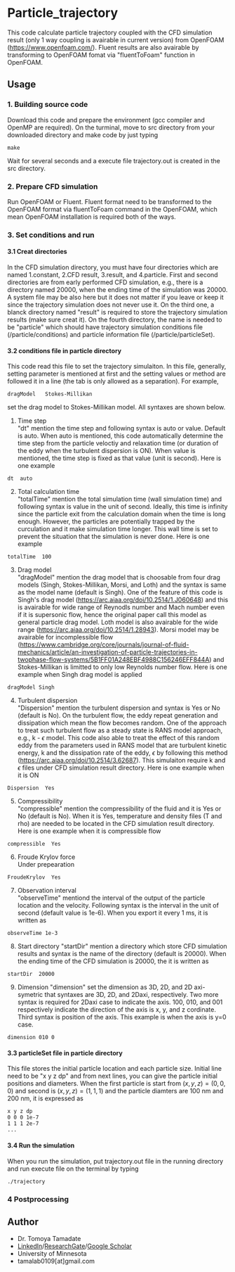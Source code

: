 # Particle_trajectory
This code calculate particle trajectory coupled with the CFD simulation result (only 1 way coupling is avairable in current version) from OpenFOAM (https://www.openfoam.com/).  Fluent results are also avairable by transforming to OpenFOAM fomat via "fluentToFoam" function in OpenFOAM.
## Usage
### 1. Building source code
Download this code and prepare the environment (gcc compiler and OpenMP are required). On the turminal, move to src directory from your downloaded directory and make code by just typing
~~~
make
~~~
Wait for several seconds and a execute file trajectory.out is created in the src directory.  
### 2. Prepare CFD simulation
Run OpenFOAM or Fluent.  Fluent format need to be transformed to the OpenFOAM format via fluentToFoam command in the OpenFOAM, which mean OpenFOAM installation is required both of the ways.
### 3. Set conditions and run
#### 3.1 Creat directories
In the CFD simulation directory, you must have four directories which are named 1.constant, 2.CFD result, 3.result, and 4.particle. First and second directories are from early performed CFD simulation, e.g., there is a directory named 20000, when the ending time of the simulation was 20000.  A system file may be also here but it does not matter if you leave or keep it since the trajectory simulation does not never use it.  On the third one, a blanck directory named "result" is required to store the trajectory simulation results (make sure creat it).  On the fourth directory, the name is needed to be "particle" which should have trajectory simulation conditions file (/particle/conditions) and particle information file (/particle/particleSet).
#### 3.2 conditions file in particle directory
This code read this file to set the trajectory simulaiton.  In this file, generally, setting parameter is mentioned at first and the setting values or method are followed it in a line (the tab is only allowed as a separation).  For example,
~~~
dragModel	Stokes-Millikan
~~~
set the drag model to Stokes-Millikan model.  All syntaxes are shown below.
1. Time step <br>
"dt" mention the time step and following syntax is auto or value.  Default is auto.  When auto is mentioned, this code automatically determine the time step from the particle veloctiy and relaxation time (or duration of the eddy when the turbulent dispersion is ON).  When value is mentioned, the time step is fixed as that value (unit is second).  Here is one example
~~~
dt  auto
~~~
2. Total calculation time <br>
"totalTime" mention the total simulation time (wall simulation time) and following syntax is value in the unit of second.  Ideally, this time is infinity since the particle exit from the calculation domain when the time is long enough.  However, the particles are potentially trapped by the curculation and it make simulation time longer.  This wall time is set to prevent the situation that the simulation is never done. Here is one example
~~~
totalTime  100
~~~
3. Drag model <br>
"dragModel" mention the drag model that is choosable from four drag models (Singh, Stokes-Millikan, Morsi, and Loth) and the syntax is same as the model name (default is Singh).  One of the feature of this code is Singh's drag model (https://arc.aiaa.org/doi/10.2514/1.J060648) and this is avairable for wide range of Reynodls number and Mach number even if it is supersonic flow, hence the original paper call this model as general particle drag model. Loth model is also avairable for the wide range (https://arc.aiaa.org/doi/10.2514/1.28943).  Morsi model may be avairable for incomplessible flow (https://www.cambridge.org/core/journals/journal-of-fluid-mechanics/article/an-investigation-of-particle-trajectories-in-twophase-flow-systems/5B1FF01A248EBF4988C156246EFF844A) and Stokes-Millikan is limitted to only low Reynolds number flow. Here is one example when Singh drag model is applied
~~~
dragModel Singh
~~~
4. Turbulent dispersion <br>
"Dispersion" mention the turbulent dispersion and syntax is Yes or No (default is No).  On the turbulent flow, the eddy repeat generation and dissipation which mean the flow becomes random.  One of the approach to treat such turbulent flow as a steady state is RANS model approach, e.g., k - $\epsilon$ model.  This code also able to treat the effect of this random eddy from the parameters used in RANS model that are turbulent kinetic energy, k and the dissipation rate of the eddy, $\epsilon$ by following this method (https://arc.aiaa.org/doi/10.2514/3.62687).  This simulaiton require k and $\epsilon$ files under CFD simulation result directory.  Here is one example when it is ON
~~~
Dispersion  Yes
~~~
5. Compressibility <br>
"compressible" mention the compressibility of the fluid and it is Yes or No (default is No).  When it is Yes, temperature and density files (T and rho) are needed to be located in the CFD simulation result directory.  Here is one example when it is compressible flow
~~~
compressible  Yes
~~~
6. Froude Krylov force <br>
Under prepearation
~~~
FroudeKrylov  Yes
~~~
7. Observation interval <br>
"observeTime" mentiond the interval of the output of the particle location and the velocity.  Following syntax is the interval in the unit of second (default value is 1e-6).  When you export it every 1 ms, it is written as
~~~
observeTime 1e-3
~~~
8. Start directory
"startDir" mention a directory which store CFD simulation results and syntax is the name of the directory (default is 20000). When the ending time of the CFD simulation is 20000, the it is written as
~~~
startDir  20000
~~~
9. Dimension
"dimension" set the dimension as 3D, 2D, and 2D axi-symetric that syntaxes are 3D, 2D, and 2Daxi, respectively.  Two more syntax is required for 2Daxi case to indicate the axis.  100, 010, and 001 respectively indicate the direction of the axis is x, y, and z cordinate.  Third syntax is position of the axis. This example is when the axis is y=0 case.
~~~
dimension 010 0
~~~
#### 3.3 particleSet file in particle directory
This file stores the initial particle location and each particle size.  Initial line need to be "x y z dp" and from next lines, you can give the particle initial positions and diameters.  When the first particle is start from $(x, y, z) = (0, 0, 0)$ and second is $(x, y, z) = (1, 1, 1)$ and the particle diamters are 100 nm and 200 nm, it is expressed as
~~~
x y z dp
0 0 0 1e-7
1 1 1 2e-7
...
~~~
#### 3.4 Run the simulation
When you run the simulation, put trajectory.out file in the running directory and run execute file on the terminal by typing
~~~
./trajectory
~~~
### 4 Postprocessing

## Author
* Dr. Tomoya Tamadate
* [LinkedIn](https://www.linkedin.com/in/tomoya-tamadate-953673142/)/[ResearchGate](https://www.researchgate.net/profile/Tomoya-Tamadate)/[Google Scholar](https://scholar.google.com/citations?user=XXSOgXwAAAAJ&hl=ja)
* University of Minnesota
* tamalab0109[at]gmail.com
